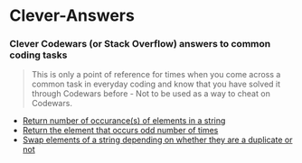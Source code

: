 # Clever-Answers
### Clever Codewars (or Stack Overflow) answers to common coding tasks
> This is only a point of reference for times when you come across a common task in everyday coding and know that you have solved it through Codewars before - Not to be used as a way to cheat on Codewars. 

* [Return number of occurance(s) of elements in a string](./occurance.js)
* [Return the element that occurs odd number of times](./odd.js)
* [Swap elements of a string depending on whether they are a duplicate or not](./duplicate.js)
